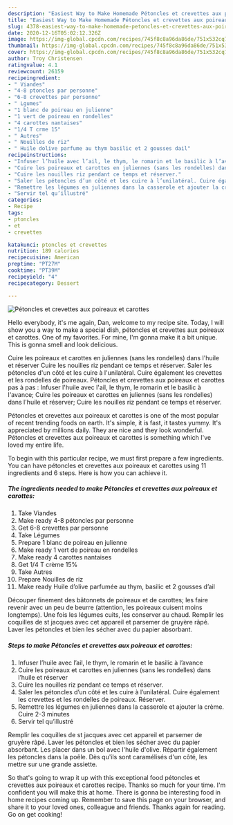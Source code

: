 ```yaml
---
description: "Easiest Way to Make Homemade Pétoncles et crevettes aux poireaux et carottes"
title: "Easiest Way to Make Homemade Pétoncles et crevettes aux poireaux et carottes"
slug: 4378-easiest-way-to-make-homemade-petoncles-et-crevettes-aux-poireaux-et-carottes
date: 2020-12-16T05:02:12.326Z
image: https://img-global.cpcdn.com/recipes/745f8c8a96da86de/751x532cq70/petoncles-et-crevettes-aux-poireaux-et-carottes-photo-principale-de-la-recette.jpg
thumbnail: https://img-global.cpcdn.com/recipes/745f8c8a96da86de/751x532cq70/petoncles-et-crevettes-aux-poireaux-et-carottes-photo-principale-de-la-recette.jpg
cover: https://img-global.cpcdn.com/recipes/745f8c8a96da86de/751x532cq70/petoncles-et-crevettes-aux-poireaux-et-carottes-photo-principale-de-la-recette.jpg
author: Troy Christensen
ratingvalue: 4.1
reviewcount: 26159
recipeingredient:
- " Viandes"
- "4-8 ptoncles par personne"
- "6-8 crevettes par personne"
- " Lgumes"
- "1 blanc de poireau en julienne"
- "1 vert de poireau en rondelles"
- "4 carottes nantaises"
- "1/4 T crme 15"
- " Autres"
- " Nouilles de riz"
- " Huile dolive parfume au thym basilic et 2 gousses dail"
recipeinstructions:
- "Infuser l’huile avec l’ail, le thym, le romarin et le basilic à l’avance"
- "Cuire les poireaux et carottes en juliennes (sans les rondelles) dans l’huile et réserver"
- "Cuire les nouilles riz pendant ce temps et réserver."
- "Saler les pétoncles d’un côté et les cuire à l’unilatéral. Cuire également les crevettes et les rondelles de poireaux. Réserver."
- "Remettre les légumes en juliennes dans la casserole et ajouter la crème. Cuire 2-3 minutes"
- "Servir tel qu’illustré"
categories:
- Recipe
tags:
- ptoncles
- et
- crevettes

katakunci: ptoncles et crevettes 
nutrition: 189 calories
recipecuisine: American
preptime: "PT27M"
cooktime: "PT39M"
recipeyield: "4"
recipecategory: Dessert

---
```



![Pétoncles et crevettes aux poireaux et carottes](https://img-global.cpcdn.com/recipes/745f8c8a96da86de/751x532cq70/petoncles-et-crevettes-aux-poireaux-et-carottes-photo-principale-de-la-recette.jpg)

Hello everybody, it's me again, Dan, welcome to my recipe site. Today, I will show you a way to make a special dish, pétoncles et crevettes aux poireaux et carottes. One of my favorites. For mine, I'm gonna make it a bit unique. This is gonna smell and look delicious.

Cuire les poireaux et carottes en juliennes (sans les rondelles) dans l&#39;huile et réserver Cuire les nouilles riz pendant ce temps et réserver. Saler les pétoncles d&#39;un côté et les cuire à l&#39;unilatéral. Cuire également les crevettes et les rondelles de poireaux. Pétoncles et crevettes aux poireaux et carottes pas à pas : Infuser l&#39;huile avec l&#39;ail, le thym, le romarin et le basilic à l&#39;avance; Cuire les poireaux et carottes en juliennes (sans les rondelles) dans l&#39;huile et réserver; Cuire les nouilles riz pendant ce temps et réserver.

Pétoncles et crevettes aux poireaux et carottes is one of the most popular of recent trending foods on earth. It's simple, it is fast, it tastes yummy. It's appreciated by millions daily. They are nice and they look wonderful. Pétoncles et crevettes aux poireaux et carottes is something which I've loved my entire life.


To begin with this particular recipe, we must first prepare a few ingredients. You can have pétoncles et crevettes aux poireaux et carottes using 11 ingredients and 6 steps. Here is how you can achieve it.

<!--inarticleads1-->

##### The ingredients needed to make Pétoncles et crevettes aux poireaux et carottes:

1. Take  Viandes
1. Make ready 4-8 pétoncles par personne
1. Get 6-8 crevettes par personne
1. Take  Légumes
1. Prepare 1 blanc de poireau en julienne
1. Make ready 1 vert de poireau en rondelles
1. Make ready 4 carottes nantaises
1. Get 1/4 T crème 15%
1. Take  Autres
1. Prepare  Nouilles de riz
1. Make ready  Huile d’olive parfumée au thym, basilic et 2 gousses d’ail


Découper finement des bâtonnets de poireaux et de carottes; les faire revenir avec un peu de beurre (attention, les poireaux cuisent moins longtemps). Une fois les légumes cuits, les conserver au chaud. Remplir les coquilles de st jacques avec cet appareil et parsemer de gruyère râpé. Laver les pétoncles et bien les sécher avec du papier absorbant. 

<!--inarticleads2-->

##### Steps to make Pétoncles et crevettes aux poireaux et carottes:

1. Infuser l’huile avec l’ail, le thym, le romarin et le basilic à l’avance
1. Cuire les poireaux et carottes en juliennes (sans les rondelles) dans l’huile et réserver
1. Cuire les nouilles riz pendant ce temps et réserver.
1. Saler les pétoncles d’un côté et les cuire à l’unilatéral. Cuire également les crevettes et les rondelles de poireaux. Réserver.
1. Remettre les légumes en juliennes dans la casserole et ajouter la crème. Cuire 2-3 minutes
1. Servir tel qu’illustré


Remplir les coquilles de st jacques avec cet appareil et parsemer de gruyère râpé. Laver les pétoncles et bien les sécher avec du papier absorbant. Les placer dans un bol avec l&#39;huile d&#39;olive. Répartir également les pétoncles dans la poêle. Dès qu&#39;ils sont caramélisés d&#39;un côté, les mettre sur une grande assiette. 

So that's going to wrap it up with this exceptional food pétoncles et crevettes aux poireaux et carottes recipe. Thanks so much for your time. I'm confident you will make this at home. There is gonna be interesting food in home recipes coming up. Remember to save this page on your browser, and share it to your loved ones, colleague and friends. Thanks again for reading. Go on get cooking!
